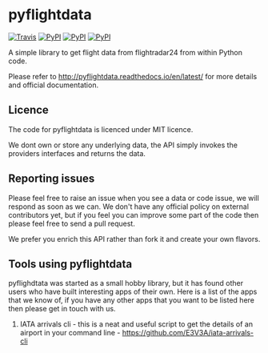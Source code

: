 pyflightdata
============

[![Travis](https://img.shields.io/travis/supercoderz/pyflightdata.svg?maxAge=2592000)](https://travis-ci.org/supercoderz/pyflightdata)
[![PyPI](https://img.shields.io/pypi/dw/pyflightdata.svg?maxAge=2592000)](https://pypi.python.org/pypi/pyflightdata)
[![PyPI](https://img.shields.io/pypi/v/pyflightdata.svg?maxAge=2592000)](https://pypi.python.org/pypi/pyflightdata)
[![PyPI](https://img.shields.io/pypi/pyversions/pyflightdata.svg?maxAge=2592000)](https://pypi.python.org/pypi/pyflightdata)

A simple library to get flight data from flightradar24 from within Python code.

Please refer to http://pyflightdata.readthedocs.io/en/latest/ for more details and official documentation.

Licence
-------

The code for pyflightdata is licenced under MIT licence.

We dont own or store any underlying data, the API simply invokes the providers interfaces and returns the data.

Reporting issues
----------------

Please feel free to raise an issue when you see a data or code issue, we will respond as soon as we can.
We don't have any official policy on external contributors yet, but if you feel you can improve some part of the code then please feel free to send a pull request.

We prefer you enrich this API rather than fork it and create your own flavors.

Tools using pyflightdata
------------------------

pyflighdtata was started as a small hobby library, but it has found other users who have built interesting apps of their own.
Here is a list of the apps that we know of, if you have any other apps that you want to be listed here then please get in touch with us.

1. IATA arrivals cli - this is a neat and useful script to get the details of an airport in your command line - https://github.com/E3V3A/iata-arrivals-cli
